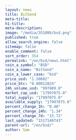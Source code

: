 ```yaml
---
layout: news
title: BitSend
meta-title: 
h1-title: 
meta-description: 
image: "/media/351086/bsd.png"
published: true
allow_search_engine: false
sitemap: false
enable_comment: false
sort_order: 354
permalink: "/en/bsd/news.html"
coin_a_symbol: "BSD"
coin_a_name: "BitSend"
coin_a_lower_case: "bsd"
price_usd: "1.50682"
price_btc: "0.00012824"
24h_volume_usd: "997889.0"
market_cap_usd: "17997075.0"
total_supply: "17997075.0"
available_supply: "17997075.0"
percent_change_1h: "0.48"
percent_change_24h: "1.34"
percent_change_7d: "15.72"
last_updated: "1517140743"
parent-url: "/en/bsd/"
author: Sam
---
```


